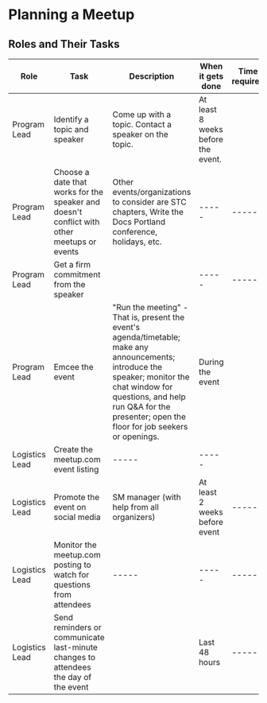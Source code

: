# Planning a Meetup

## Roles and Their Tasks

|Role | Task | Description | When it gets done | Time required |
|---------- | ----- | -----| ----- | ---- |
| Program Lead | Identify a topic and speaker  | Come up with a topic. Contact a speaker on the topic. | At least 8 weeks before the event. |  |
| Program Lead | Choose a date that works for the speaker and doesn't conflict with other meetups or events  | Other events/organizations to consider are STC chapters, Write the Docs Portland conference, holidays, etc. | ----- | ----- |
| Program Lead | Get a firm commitment from the speaker  |  | ----- | ----- |
| Program Lead | Emcee the event | "Run the meeting" - That is, present the event's agenda/timetable; make any announcements; introduce the speaker; monitor the chat window for questions, and help run Q&A for the presenter; open the floor for job seekers or openings. | During the event |  |
| Logistics Lead | Create the meetup.com event listing | ----- | ----- |  |
| Logistics Lead | Promote the event on social media  | SM manager (with help from all organizers)| At least 2 weeks before event | ----- |
| Logistics Lead | Monitor the meetup.com posting to watch for questions from attendees  | ----- | ----- | ----- |
| Logistics Lead | Send reminders or communicate last-minute changes to attendees the day of the event  |  | Last 48 hours | ----- |
